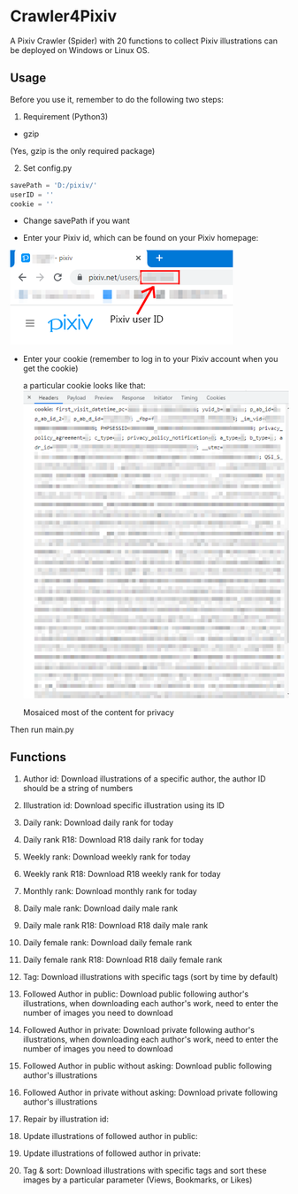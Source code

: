 # Crawler4Pixiv
A Pixiv Crawler (Spider) with 20 functions to collect Pixiv illustrations can be deployed on Windows or Linux OS.

## Usage

Before you use it, remember to do the following two steps:

1. Requirement (Python3)

- gzip

(Yes, gzip is the only required package)



2. Set config.py

```python
savePath = 'D:/pixiv/'
userID = ''
cookie = ''
```

- Change savePath if you want

- Enter your Pixiv id, which can be found on your Pixiv homepage: 

![image](https://github.com/Yuzi-Liang/Crawler4Pixiv/blob/main/image/1.png)

- Enter your cookie (remember to log in to your Pixiv account when you get the cookie)

  a particular cookie looks like that:
  ![image](https://github.com/Yuzi-Liang/Crawler4Pixiv/blob/main/image/2.png)

  Mosaiced most of the content for privacy



Then run main.py



## Functions

1. Author id:
Download illustrations of a specific author, the author ID should be a string of numbers
2. Illustration id:
Download specific illustration using its ID
3. Daily rank:
Download daily rank for today
4. Daily rank R18:
Download R18 daily rank for today
5. Weekly rank:
Download weekly rank for today
6. Weekly rank R18:
Download R18 weekly rank for today
7. Monthly rank:
Download monthly rank for today
8. Daily male rank:
Download daily male rank
9. Daily male rank R18:
Download R18 daily male rank
10. Daily female rank:
Download daily female rank
11. Daily female rank R18:
Download R18 daily female rank
12. Tag:
Download illustrations with specific tags (sort by time by default)
13. Followed Author in public:
Download public following author's illustrations, when downloading each author's work, need to enter the number of images you need to download
14. Followed Author in private:
Download private following author's illustrations, when downloading each author's work, need to enter the number of images you need to download
15. Followed Author in public without asking:
Download public following author's illustrations
16. Followed Author in private without asking:
Download private following author's illustrations
17. Repair by illustration id:

18. Update illustrations of followed author in public:

19. Update illustrations of followed author in private:

20. Tag & sort:
Download illustrations with specific tags and sort these images by a particular parameter (Views, Bookmarks, or Likes)
